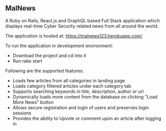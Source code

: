 ## MalNews

A Ruby on Rails, React.js and GraphQL based Full Stack application which displays real-time Cyber Security related news from all around the world.

The application is hosted at:
https://malnews123.herokuapp.com/

To run the application in development environment:
- Download the project and cd into it
- Run rake start

Following are the supported features:
- Loads few articles from all categories in landing page
- Loads category filtered articles under each category tab
- Supports searching keywords in title, description, author or url
- Dynamically loads more content from the database on clicking "Load More News" button
- Allows secure registration and login of users and preserves login sessions
- Provides the ability to Upvote or comment upon an article after logging in
